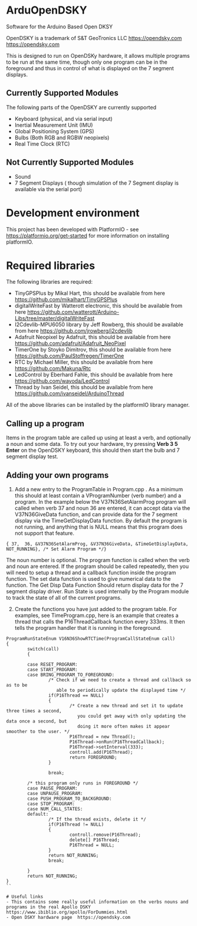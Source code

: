 # ArduOpenDSKY
Software for the Arduino Based Open DKSY  

OpenDSKY is a trademark of S&T GeoTronics LLC  https://opendsky.com https://opendsky.com

This is designed to run on OpenDSKy hardware, it allows multiple programs to be
run at the same time, though only one program can be in the foreground and thus
in control of what is displayed on the 7 segment displays.


## Currently Supported Modules
The following parts of the OpenDSKY are currently supported
- Keyboard (physical, and via serial input)
- Inertial Measurement Unit (IMU)
- Global Positioning System (GPS)
- Bulbs (Both RGB and RGBW neopixels)
- Real Time Clock (RTC)


## Not Currently Supported Modules
- Sound
- 7 Segment Displays ( though simulation of the 7 Segment display is available via the serial port)

# Development environment
This project has been developed with PlatformIO  - see https://platformio.org/get-started for more information on installing platformIO.

# Required libraries
The following libraries are required:

- TinyGPSPlus by Mikal Hart, this should be available from here https://github.com/mikalhart/TinyGPSPlus
- digitalWriteFast by Watterott electronic, this should be available from here https://github.com/watterott/Arduino-Libs/tree/master/digitalWriteFast
- I2Cdevlib-MPU6050 library by Jeff Rowberg, this should be available from here https://github.com/jrowberg/i2cdevlib
- Adafruit Neopixel  by Adafruit, this should be available from here https://github.com/adafruit/Adafruit_NeoPixel
- TimerOne by Stoyko Dimitrov, this should be available from here https://github.com/PaulStoffregen/TimerOne
- RTC by Michael Miller, this should be available from here https://github.com/Makuna/Rtc
- LedControl by Eberhard Fahle, this should be available from here https://github.com/wayoda/LedControl
- Thread by Ivan Seidel, this should be available from here https://github.com/ivanseidel/ArduinoThread

All of the above libraries can be installed by the platformIO library manager.

## Calling up a program
Items in the program table are called up using at least a verb, and optionally a noun and some data. To try out your hardware, try pressing
**Verb 3 5 Enter** on the OpenDSKY keyboard, this should then start the bulb and 7 segment display test.


## Adding your own programs
1. Add a new entry to the ProgramTable in Program.cpp . As a minimum this should at least contain a VProgramNumber (verb number) and a program. In the example below the V37N36SetAlarmProg program will called when verb 37 and noun 36 are entered, it can accept data via the V37N36GiveData function, and can provide data for the 7 segment display via the TimeGetDisplayData function. By default the program is not running, and anything that is NULL means that this program does not support that feature.
```
{ 37,  36, &V37N36SetAlarmProg, &V37N36GiveData, &TimeGetDisplayData, NOT_RUNNING}, /* Set Alarm Program */}
```
The noun number is optional. The program function is called when the verb and noun are entered. If the program should be called repeatedly, then you will need to setup a thread and a callback function inside the program function. The set data function is used to give numerical data to the function. The Get Disp Data Function Should return display data for the 7 segment display driver. Run State is used internally by the Program module to track the state of all of the current programs.


2. Create the functions you have just added to the program table. For examples, see TimeProgram.cpp, here is an example that creates a thread that calls the P16ThreadCallback function every 333ms. It then tells the program handler that it is running in the foreground.

```
ProgramRunStateEnum V16N36ShowRTCTime(ProgramCallStateEnum call)
{
		switch(call)
		{

		case RESET_PROGRAM:
		case START_PROGRAM:
		case BRING_PROGRAM_TO_FOREGROUND:
				/* Check if we need to create a thread and callback so as to be
				   able to periodically update the displayed time */
				if(P16Thread == NULL)
				{
						/* Create a new thread and set it to update three times a second,
						   you could get away with only updating the data once a second, but
						   doing it more often makes it appear smoother to the user. */
						P16Thread = new Thread();
						P16Thread->onRun(P16ThreadCallback);
						P16Thread->setInterval(333);
						controll.add(P16Thread);
						return FOREGROUND;
				}

				break;

		/* this program only runs in FOREGROUND */
		case PAUSE_PROGRAM:
		case UNPAUSE_PROGRAM:
		case PUSH_PROGRAM_TO_BACKGROUND:
		case STOP_PROGRAM:
		case NUM_CALL_STATES:
		default:
				/* If the thread exists, delete it */
				if(P16Thread != NULL)
				{
						controll.remove(P16Thread);
						delete[] P16Thread;
						P16Thread = NULL;
				}
				return NOT_RUNNING;
				break;

		}
		return NOT_RUNNING;
}
``

# Useful links
- This contains some really useful information on the verbs nouns and programs in the real Apollo DSKY https://www.ibiblio.org/apollo/ForDummies.html
- Open DSKY hardware page  https://opendsky.com
